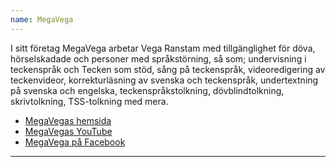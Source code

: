 ```yaml
---
name: MegaVega
---
```


I sitt företag MegaVega arbetar Vega Ranstam med tillgänglighet för döva, hörselskadade och personer med språkstörning, så som; undervisning i teckenspråk och Tecken som stöd, sång på teckenspråk, videoredigering av teckenvideor, korrekturläsning av svenska och teckenspråk, undertextning på svenska och engelska, teckenspråkstolkning, dövblindtolkning, skrivtolkning, TSS-tolkning med mera.

* [MegaVegas hemsida](https://megavega.se)
* [MegaVegas YouTube](https://www.youtube.com/megavega)
* [MegaVega på Facebook](https://www.facebook.com/page.megavega/)

----
